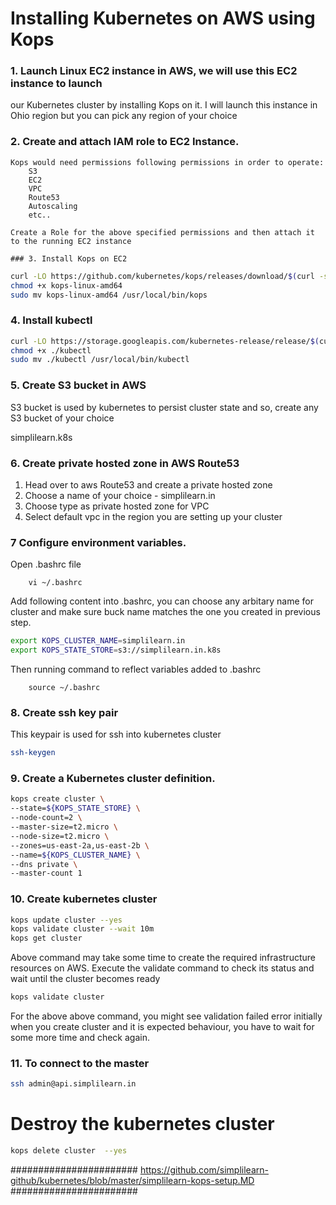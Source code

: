 # Installing Kubernetes on AWS using Kops

### 1. Launch Linux EC2 instance in AWS, we will use this EC2 instance to launch
 our Kubernetes cluster by installing Kops on it. I will launch this instance in 
  Ohio region but you can pick any region of your choice
 
### 2. Create and attach IAM role to EC2 Instance.
	Kops would need permissions following permissions in order to operate:
		S3
		EC2
		VPC
		Route53
		Autoscaling
		etc..
		
	Create a Role for the above specified permissions and then attach it to the running EC2 instance

	### 3. Install Kops on EC2
```sh
curl -LO https://github.com/kubernetes/kops/releases/download/$(curl -s https://api.github.com/repos/kubernetes/kops/releases/latest | grep tag_name | cut -d '"' -f 4)/kops-linux-amd64
chmod +x kops-linux-amd64
sudo mv kops-linux-amd64 /usr/local/bin/kops
```

### 4. Install kubectl
```sh
curl -LO https://storage.googleapis.com/kubernetes-release/release/$(curl -s https://storage.googleapis.com/kubernetes-release/release/stable.txt)/bin/linux/amd64/kubectl
chmod +x ./kubectl
sudo mv ./kubectl /usr/local/bin/kubectl
```
### 5. Create S3 bucket in AWS
S3 bucket is used by kubernetes to persist cluster state and so, create any S3 bucket of your choice

simplilearn.k8s

### 6. Create private hosted zone in AWS Route53
 1. Head over to aws Route53 and create a private hosted zone
 2. Choose a name of your choice - simplilearn.in
 3. Choose type as private hosted zone for VPC
 4. Select default vpc in the region you are setting up your cluster

 
### 7 Configure environment variables.
Open .bashrc file 
```
	vi ~/.bashrc
```
Add following content into .bashrc, you can choose any arbitary name for cluster and make sure buck name matches the one you created in previous step.

```sh
export KOPS_CLUSTER_NAME=simplilearn.in
export KOPS_STATE_STORE=s3://simplilearn.in.k8s
```
Then running command to reflect variables added to .bashrc
```
	source ~/.bashrc
```
### 8. Create ssh key pair
This keypair is used for ssh into kubernetes cluster

```sh
ssh-keygen
```

### 9. Create a Kubernetes cluster definition.
```sh
kops create cluster \
--state=${KOPS_STATE_STORE} \
--node-count=2 \
--master-size=t2.micro \
--node-size=t2.micro \
--zones=us-east-2a,us-east-2b \
--name=${KOPS_CLUSTER_NAME} \
--dns private \
--master-count 1
```

### 10. Create kubernetes cluster

```sh
kops update cluster --yes
kops validate cluster --wait 10m
kops get cluster
```
Above command may take some time to create the required infrastructure resources on AWS. Execute the validate command to check its status and wait until the cluster becomes ready

```sh
kops validate cluster
```
For the above above command, you might see validation failed error initially when you create cluster and it is expected behaviour, you have to wait for some more time and check again.

### 11. To connect to the master
```sh
ssh admin@api.simplilearn.in
```
# Destroy the kubernetes cluster
```sh
kops delete cluster  --yes
```














#######################
https://github.com/simplilearn-github/kubernetes/blob/master/simplilearn-kops-setup.MD
#######################
